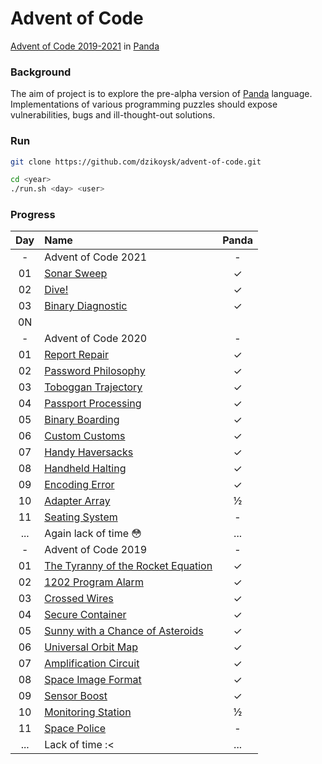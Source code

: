 # Advent of Code
[Advent of Code 2019-2021](https://adventofcode.com/) in [Panda](https://github.com/panda-lang/panda)

### Background
The aim of project is to explore the pre-alpha version of [Panda](https://github.com/panda-lang/panda) language.
Implementations of various programming puzzles should expose vulnerabilities, bugs and ill-thought-out solutions.

### Run
```bash
git clone https://github.com/dzikoysk/advent-of-code.git

cd <year>
./run.sh <day> <user>
```

### Progress


| Day | Name | Panda | 
|:---:|:---|:---:|
| - | Advent of Code 2021 | - |
| 01 | [Sonar Sweep](https://adventofcode.com/2021/day/1) | ✓ |
| 02 | [Dive!](https://adventofcode.com/2021/day/2) | ✓ |
| 03 | [Binary Diagnostic](https://adventofcode.com/2021/day/3) | ✓ |
| 0N |  |  |
| - | Advent of Code 2020 | - |
| 01 | [Report Repair](https://adventofcode.com/2020/day/1) | ✓ |
| 02 | [Password Philosophy](https://adventofcode.com/2020/day/2) | ✓ |
| 03 | [Toboggan Trajectory](https://adventofcode.com/2020/day/3) | ✓ |
| 04 | [Passport Processing](https://adventofcode.com/2020/day/4) | ✓ |
| 05 | [Binary Boarding](https://adventofcode.com/2020/day/5) | ✓ |
| 06 | [Custom Customs](https://adventofcode.com/2020/day/6) | ✓ |
| 07 | [Handy Haversacks](https://adventofcode.com/2020/day/7) | ✓ |
| 08 | [Handheld Halting](https://adventofcode.com/2020/day/8) | ✓ |
| 09 | [Encoding Error](https://adventofcode.com/2020/day/9) | ✓ |
| 10 | [Adapter Array](https://adventofcode.com/2020/day/10) | ½ |
| 11| [Seating System](https://adventofcode.com/2020/day/11) | - |
| ... | Again lack of time 😳 | ... |
| - | Advent of Code 2019 | - |
| 01 | [The Tyranny of the Rocket Equation](https://adventofcode.com/2019/day/1) | ✓ |
| 02 | [1202 Program Alarm](https://adventofcode.com/2019/day/2) | ✓ |
| 03 | [Crossed Wires](https://adventofcode.com/2019/day/3) | ✓ |
| 04 | [Secure Container](https://adventofcode.com/2019/day/4) | ✓ |
| 05 | [Sunny with a Chance of Asteroids](https://adventofcode.com/2019/day/5) | ✓ |
| 06 | [Universal Orbit Map](https://adventofcode.com/2019/day/6) | ✓ |
| 07 | [Amplification Circuit](https://adventofcode.com/2019/day/7) | ✓ |
| 08 | [Space Image Format](https://adventofcode.com/2019/day/8) | ✓ |
| 09 | [Sensor Boost](https://adventofcode.com/2019/day/9) | ✓ |
| 10 | [Monitoring Station](https://adventofcode.com/2019/day/10) | ½ |
| 11 | [Space Police](https://adventofcode.com/2019/day/11) | - |
| ... | Lack of time :< | ... |
